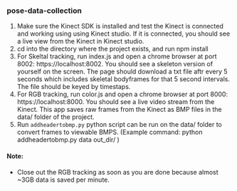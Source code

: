 ### pose-data-collection

1. Make sure the Kinect SDK is installed and test the Kinect is connected and working using using Kinect studio. If it is connected, you should see a live view from the Kinect in Kinect studio.
2. cd into the directory where the project exists, and run npm install
2. For Skeltal tracking, run index.js and open a chrome browser at port 8002: https://localhost:8002. You should see a skeleton version of yourself on the screen. The page should download a txt file aftr every 5 seconds which includes skeletal bodyframes for that 5 second intervals. The file should be keyed by timestaps.
3. For RGB tracking, run color.js and open a chrome browser at port 8000: https://localhost:8000. You should see a live video stream from the Kinect. This app saves raw frames from the Kinect as BMP files in the data/ folder of the project.
4. Run ```addheadertobmp.py``` python script can be run on the data/ folder to convert frames to viewable BMPS. (Example command: python addheadertobmp.py data out_dir/ )

#### Note:
- Close out the RGB tracking as soon as you are done because almost ~3GB data is saved per minute.
